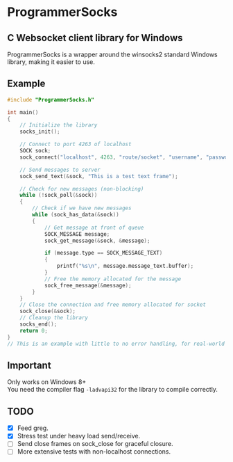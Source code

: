 # ProgrammerSocks
## C Websocket client library for Windows

ProgrammerSocks is a wrapper around the winsocks2 standard Windows library, making it easier to use.

## Example
```c
#include "ProgrammerSocks.h"

int main()
{
    // Initialize the library
    socks_init();

    // Connect to port 4263 of localhost
    SOCK sock;
    sock_connect("localhost", 4263, "route/socket", "username", "password", &sock);

    // Send messages to server
    sock_send_text(&sock, "This is a test text frame");

    // Check for new messages (non-blocking)
    while (!sock_poll(&sock))
    {
        // Check if we have new messages
        while (sock_has_data(&sock))
        {
            // Get message at front of queue
            SOCK_MESSAGE message;
            sock_get_message(&sock, &message);

            if (message.type == SOCK_MESSAGE_TEXT)
            {
                printf("%s\n", message.message_text.buffer);
            }
            // Free the memory allocated for the message
            sock_free_message(&message);
        }
    }
    // Close the connection and free memory allocated for socket
    sock_close(&sock);
    // Cleanup the library
    socks_end();
    return 0;
}
// This is an example with little to no error handling, for real-world usage see example.c
```

## Important

Only works on Windows 8+  
You need the compiler flag `-ladvapi32` for the library to compile correctly.

## TODO

- [x] Feed greg.
- [x] Stress test under heavy load send/receive.
- [ ] Send close frames on sock_close for graceful closure.
- [ ] More extensive tests with non-localhost connections.